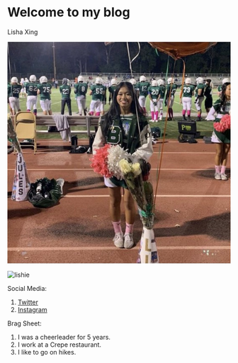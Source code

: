 # Welcome to my blog

Lisha Xing
 
![Lisha](https://github.com/lishaxing/github-pages-with-jekyll/blob/master/image0%20(6).jpeg)

![lishie](lishie.png)

Social Media:
1. [Twitter](https://twitter.com/LishaXing/)
2. [Instagram](https://www.instagram.com/lishaaxing/)

Brag Sheet:
1. I was a cheerleader for 5 years.
2. I work at a Crepe restaurant.
3. I like to go on hikes.
